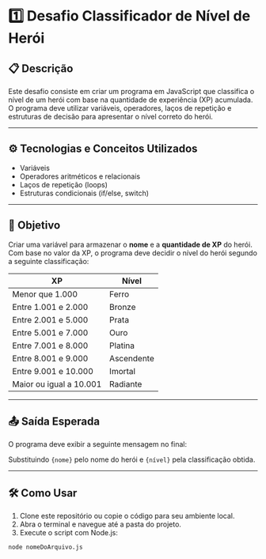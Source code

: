 # 1️⃣ Desafio Classificador de Nível de Herói

## 📋 Descrição

Este desafio consiste em criar um programa em JavaScript que classifica o nível de um herói com base na quantidade de experiência (XP) acumulada. O programa deve utilizar variáveis, operadores, laços de repetição e estruturas de decisão para apresentar o nível correto do herói.

---

## ⚙️ Tecnologias e Conceitos Utilizados

- Variáveis
- Operadores aritméticos e relacionais
- Laços de repetição (loops)
- Estruturas condicionais (if/else, switch)

---

## 🎯 Objetivo

Criar uma variável para armazenar o **nome** e a **quantidade de XP** do herói. Com base no valor da XP, o programa deve decidir o nível do herói segundo a seguinte classificação:

| XP                         | Nível      |
|----------------------------|------------|
| Menor que 1.000            | Ferro      |
| Entre 1.001 e 2.000        | Bronze     |
| Entre 2.001 e 5.000        | Prata      |
| Entre 5.001 e 7.000        | Ouro       |
| Entre 7.001 e 8.000        | Platina    |
| Entre 8.001 e 9.000        | Ascendente |
| Entre 9.001 e 10.000       | Imortal    |
| Maior ou igual a 10.001    | Radiante   |

---

## 📤 Saída Esperada

O programa deve exibir a seguinte mensagem no final:


Substituindo `{nome}` pelo nome do herói e `{nível}` pela classificação obtida.

---

## 🛠 Como Usar

1. Clone este repositório ou copie o código para seu ambiente local.
2. Abra o terminal e navegue até a pasta do projeto.
3. Execute o script com Node.js:

```bash
node nomeDoArquivo.js
